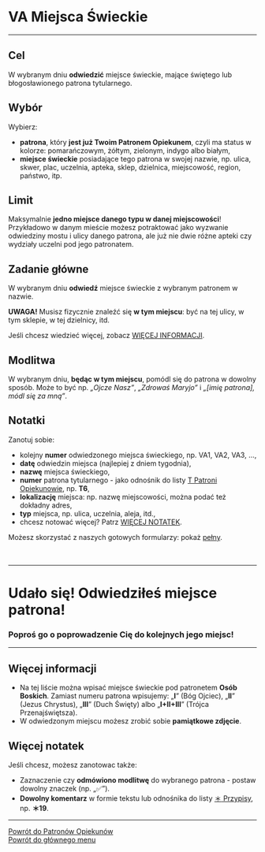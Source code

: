 # <span class="status status-list"><span class="status status-list">VA</span> Miejsca Świeckie</span>
---
## Cel
W <span class="selected-day-info">wybranym dniu</span> **odwiedzić** miejsce świeckie, mające świętego lub błogosławionego patrona tytularnego.
## Wybór
Wybierz:
- **patrona**, który **jest już Twoim Patronem Opiekunem**, czyli ma status w kolorze: <span class="status status-orange">pomarańczowym</span>, <span class="status status-yellow">żółtym</span>, <span class="status status-green">zielonym</span>, <span class="status status-indigo">indygo</span> albo <span class="status status-white">białym</span>,
- **miejsce świeckie** posiadające tego patrona w swojej nazwie, np. ulica, skwer, plac, uczelnia, apteka, sklep, dzielnica, miejscowość, region, państwo, itp.
## Limit
Maksymalnie **jedno miejsce danego typu w danej miejscowości**! Przykładowo w danym mieście możesz potraktować jako wyzwanie odwiedziny mostu i ulicy danego patrona, ale już nie dwie różne apteki czy wydziały uczelni pod jego patronatem.
## Zadanie główne
W <span class="selected-day-info">wybranym dniu</span> **odwiedź** miejsce świeckie z wybranym patronem w nazwie.

**UWAGA!** Musisz fizycznie znaleźć się **w tym miejscu**: być na tej ulicy, w tym sklepie, w tej dzielnicy, itd.

Jeśli chcesz wiedzieć więcej, zobacz [WIĘCEJ INFORMACJI](#miejsca-swieckie-wiecej-informacji).
## Modlitwa
W <span class="selected-day-info">wybranym dniu</span>, **będąc w tym miejscu**, pomódl się do patrona w dowolny sposób. Może to być np. _„Ojcze Nasz”_, _„Zdrowaś Maryjo”_ i _„[imię patrona], módl się za mną”_.
## Notatki
Zanotuj sobie:
- kolejny **numer** odwiedzonego miejsca świeckiego, np. VA1, VA2, VA3, ...,
- **datę** odwiedzin miejsca (najlepiej z dniem tygodnia),
- **nazwę** miejsca świeckiego,
- **numer** patrona tytularnego - jako odnośnik do listy [<span class="status status-list"><span class="status status-yellow">T</span> Patroni Opiekunowie</span>](patroni_opiekunowie.md), np. **T6**,
- **lokalizację** miejsca: np. nazwę miejscowości, można podać też dokładny adres,
- **typ** miejsca, np. ulica, uczelnia, aleja, itd.,
- chcesz notować więcej? Patrz [WIĘCEJ NOTATEK](#miejsca-swieckie-wiecej-notatek).

Możesz skorzystać z naszych gotowych formularzy: pokaż [pełny](../../pl/pdf/lista_v1_va_miejsca_swieckie.pdf).
<br />
<br />
<br />

---
# Udało się! Odwiedziłeś miejsce patrona!
### Poproś go o poprowadzenie Cię do kolejnych jego miejsc!
---

## <span id="miejsca-swieckie-wiecej-informacji">Więcej informacji</span>
- Na tej liście można wpisać miejsce świeckie pod patronetem **Osób Boskich**. Zamiast numeru patrona wpisujemy: „**I**” (Bóg Ojciec), „**II**” (Jezus Chrystus), „**III**” (Duch Święty) albo „**I+II+III**” (Trójca Przenajświętsza).
- W odwiedzonym miejscu możesz zrobić sobie **pamiątkowe zdjęcie**.
## <span id="miejsca-swieckie-wiecej-notatek">Więcej notatek</span>
Jeśli chcesz, możesz zanotowac także:
- Zaznaczenie czy **odmówiono modlitwę** do wybranego patrona - postaw dowolny znaczek (np. „✅”).
- **Dowolny komentarz** w formie tekstu lub odnośnika do listy [<span class="status status-list"><span class="status status-list">＊</span> Przypisy</span>](przypisy.md), np. **＊19**.

---
[Powrót do Patronów Opiekunów](patroni_opiekunowie.md)  
[Powrót do głównego menu](index.md)
